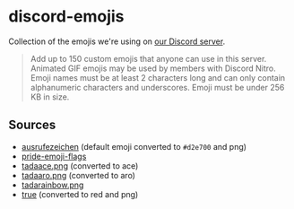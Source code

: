 # discord-emojis

Collection of the emojis we're using on [our Discord
server][aspecgerman].

> Add up to 150 custom emojis that anyone can use in this server.
> Animated GIF emojis may be used by members with Discord Nitro. Emoji
> names must be at least 2 characters long and can only contain
> alphanumeric characters and underscores. Emoji must be under 256 KB in
> size.

## Sources

* [ausrufezeichen](https://discord.com/assets/4467f392af6cb1ad2acd20ae416a69ab.svg)
  (default emoji converted to `#d2e700` and png)
* [pride-emoji-flags](https://github.com/aspec-german/pride-emoji-flags)
* [tadaace.png](https://emoji.gg/emoji/6627-gay-tada) (converted to ace)
* [tadaaro.png](https://emoji.gg/emoji/6627-gay-tada) (converted to aro)
* [tadarainbow.png](https://emoji.gg/emoji/6627-gay-tada)
* [true](https://emoji.gg/emoji/100True) (converted to red and png)

[aspecgerman]: https://aspecgerman.de

